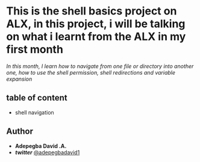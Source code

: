 # This is the shell basics project on ALX, in this project, i will be talking on what i learnt from the ALX in my first month
*In this month, I learn how to navigate from one file or directory into another one, how to use the shell permission, shell redirections and variable expansion*
## table of content
- shell navigation

## Author
- **Adepegba David .A.**
- ***twitter*** [@adepegbadavid1](https://twitter.com/adepegbadavid1)

